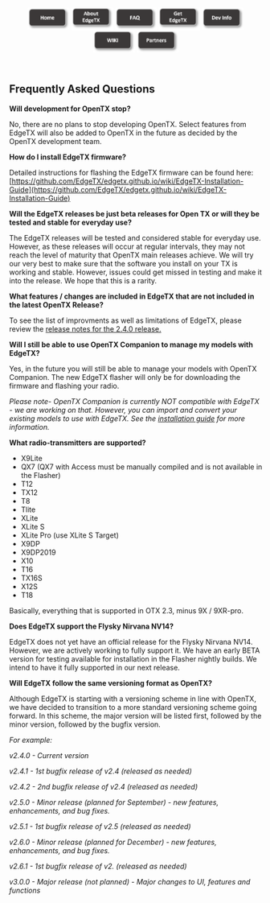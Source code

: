 <p align="center">
<a href="https://edgetx.org/index"><img src="https://github.com/EdgeTX/edgetx.github.io/blob/master/images/home.png?raw=true" align="center" height="44" width="83"></a>
<a href="https://edgetx.org/about"><img src="https://github.com/EdgeTX/edgetx.github.io/blob/master/images/about.png?raw=true" align="center" height="46" width="83"></a>
<a href="https://edgetx.org/faq"><img src="https://github.com/EdgeTX/edgetx.github.io/blob/master/images/faq.png?raw=true" align="center" height="44" width="83"></a>
<a href="https://edgetx.org/getedgetx"><img src="https://github.com/EdgeTX/edgetx.github.io/blob/master/images/get.png?raw=true" align="center" height="46" width="83"></a>
<a href="https://edgetx.org/devinfo"><img src="https://github.com/EdgeTX/edgetx.github.io/blob/master/images/dev.png?raw=true" align="center" height="44" width="83"></a>
<a href="https://github.com/EdgeTX/edgetx.github.io/wiki/EdgeTX-User-WIKI"><img src="https://github.com/EdgeTX/edgetx.github.io/blob/master/images/wiki.png?raw=true" align="center" height="44" width="83"></a>
<a href="https://edgetx.org/partnershipprgram"><img src="https://github.com/EdgeTX/edgetx.github.io/blob/master/images/partners.png?raw=true" align="center" height="44" width="83"></a>
</p>
 <p>&nbsp;</p> 

## Frequently Asked Questions

**Will development for OpenTX stop?**

No, there are no plans to stop developing OpenTX. Select features from EdgeTX will also be added to OpenTX in the future as decided by the OpenTX development team.


**How do I install EdgeTX firmware?**

Detailed instructions for flashing the EdgeTX firmware can be found here: 
[https://github.com/EdgeTX/edgetx.github.io/wiki/EdgeTX-Installation-Guide](https://github.com/EdgeTX/edgetx.github.io/wiki/EdgeTX-Installation-Guide)

**Will the EdgeTX releases be just beta releases for Open TX or will they be tested and stable for everyday use?**

The EdgeTX releases will be tested and considered stable for everyday use. However, as these releases will occur at regular intervals, they may not reach the level of maturity that OpenTX main releases achieve. We will try our very best to make sure that the software you install on your TX is working and stable. However, issues could get missed in testing and make it into the release. We hope that this is a rarity.


**What features / changes are included in EdgeTX that are not included in the latest OpenTX Release?**

To see the list of improvments as well as limitations of EdgeTX, please review the [release notes for the 2.4.0 release.](https://github.com/EdgeTX/edgetx/releases/tag/v2.4.0)


**Will I still be able to use OpenTX Companion to manage my models with EdgeTX?**

Yes, in the future you will still be able to manage your models with OpenTX Companion. The new EdgeTX flasher will only be for downloading the firmware and flashing your radio.

 _Please note- OpenTX Companion is currently NOT compatible with EdgeTX - we are working on that. However, you can import and convert your existing models to use with EdgeTX. See the [installation guide](https://github.com/EdgeTX/edgetx.github.io/wiki/EdgeTX-Installation-Guide) for more information._

**What radio-transmitters are supported?**
* X9Lite 
* QX7 (QX7 with Access must be manually compiled and is not available in the Flasher)
* T12 
* TX12
* T8
* Tlite
* XLite
* XLite S
* XLite Pro (use XLite S Target)
* X9DP 
* X9DP2019 
* X10
* T16
* TX16S 
* X12S
* T18

Basically, everything that is supported in OTX 2.3, minus 9X / 9XR-pro.

**Does EdgeTX support the Flysky Nirvana NV14?**

EdgeTX does not yet have an official release for the Flysky Nirvana NV14. However, we are actively working to fully support it. We have an early BETA version for testing available for installation in the Flasher nightly builds. We intend to have it fully supported in our next release.

**Will EdgeTX follow the same versioning format as OpenTX?**

Although EdgeTX is starting with a versioning scheme in line with OpenTX, we have decided to transition to a more standard versioning scheme going forward. In this scheme, the major version will be listed first, followed by the minor version, followed by the bugfix version. 

_For example:_

_v2.4.0 - Current version_

_v2.4.1 - 1st bugfix release of v2.4 (released as needed)_

_v2.4.2 - 2nd bugfix release of v2.4 (released as needed)_

_v2.5.0 - Minor release (planned for September) - new features, enhancements, and bug fixes._

_v2.5.1 - 1st bugfix release of v2.5 (released as needed)_

_v2.6.0 - Minor release (planned for December) - new features, enhancements, and bug fixes._

_v2.6.1 - 1st bugfix release of v2. (released as needed)_

_v3.0.0 - Major release (not planned) - Major changes to UI, features and functions_



